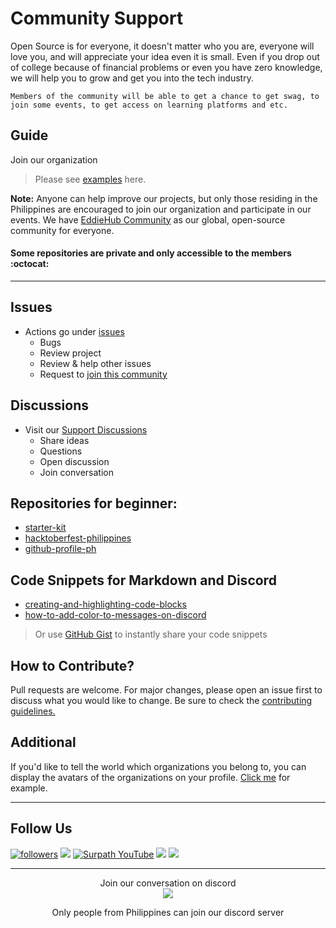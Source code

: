 # Community Support

Open Source is for everyone, it doesn't matter who you are, everyone will love you, and will appreciate your idea even it is small. Even if you drop out of college because of financial problems or even you have zero knowledge, we will help you to grow and get you into the tech industry.

```
Members of the community will be able to get a chance to get swag, to join some events, to get access on learning platforms and etc.
```

## Guide

Join our organization <br />
> Please see <a href="https://github.com/SurPathHub/support/issues?q=is%3Aissue+is%3Aclosed+label%3A%22request%3A-community+invitation%22">examples</a> here.

**Note:** Anyone can help improve our projects, but only those residing in the Philippines are encouraged to join our organization and participate in our events. We have [EddieHub Community](https://www.eddiehub.org/) as our global, open-source community for everyone.

#### Some repositories are private and only accessible to the members :octocat:

<hr />

## Issues
- Actions go under <a href="https://github.com/SurPathHub/support/issues">issues</a>
  - Bugs
  - Review project
  - Review & help other issues
  - Request to <a href="https://github.com/SurPathHub/support/issues/new/choose">join this community</a>

## Discussions
- Visit our <a href="https://github.com/SurPathHub/support/discussions">Support Discussions</a>
  - Share ideas
  - Questions
  - Open discussion
  - Join conversation

## Repositories for beginner:
- <a href="https://github.com/SurPathHub/starter-kit">starter-kit
- <a href="https://github.com/SurPathHub/hacktoberfest-philippines">hacktoberfest-philippines</a>
- <a href="https://github.com/SurPathHub/github-profile-ph">github-profile-ph</a>

## Code Snippets for Markdown and Discord
- [creating-and-highlighting-code-blocks](https://docs.github.com/en/github/writing-on-github/working-with-advanced-formatting/creating-and-highlighting-code-blocks)
- [how-to-add-color-to-messages-on-discord](https://www.online-tech-tips.com/software-reviews/how-to-add-color-to-messages-on-discord/)
  
> Or use [GitHub Gist](https://gist.github.com/) to instantly share your code snippets 

## How to Contribute?<br>
Pull requests are welcome. For major changes, please open an issue first to discuss what you would like to change. Be sure to check the <a href="CONTRIBUTING.md">contributing guidelines.</a>

## Additional
If you'd like to tell the world which organizations you belong to, you can display the avatars of the organizations on your profile. <a href="https://docs.github.com/en/github/setting-up-and-managing-your-github-user-account/managing-your-membership-in-organizations/publicizing-or-hiding-organization-membership">Click me</a> for example. 

<hr />

## Follow Us
<a href="https://twitter.com/SurPathHub"><img alt="followers" title="Follow me on Twitter" src="https://img.shields.io/badge/Twitter-1DA1F2?style=for-the-badge&logo=twitter&logoColor=white"/></a>
<a href="https://www.linkedin.com/company/surpathhub/"><img src="https://img.shields.io/badge/linkedin-%230077B5.svg?&style=for-the-badge&logo=linkedin&logoColor=white"></a>
<a href="https://www.youtube.com/channel/UCjA75ni_WO_AoyWsLxnnwjA"><img alt="Surpath YouTube" src="https://img.shields.io/badge/YouTube-FF0000?style=for-the-badge&logo=youtube&logoColor=white"></a>
<a href="https://web.facebook.com/SurPathHub"><img src="https://img.shields.io/badge/Facebook-1877F2?style=for-the-badge&logo=facebook&logoColor=white"></a>
<a href="https://www.instagram.com/SurPathHub/"><img src="https://img.shields.io/badge/Instagram-E4405F?style=for-the-badge&logo=instagram&logoColor=white"></a>         
<hr/>

 <p align="center">
Join our conversation on discord 
<br />
 
<a href="https://discord.com/invite/RATJsSGM9d">
   <img src="https://img.shields.io/discord/790101969413865472?logo=discord&style=for-the-badge" target="blank" />
</a>
</p>

<p align="center">Only people from Philippines can join our discord server</p>

